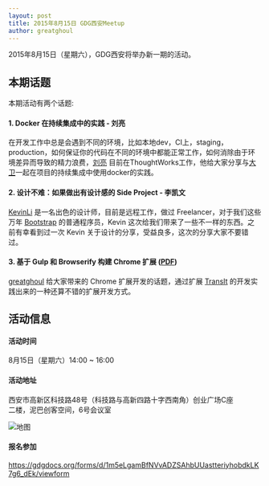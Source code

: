 ```yaml
---
layout: post
title: 2015年8月15日 GDG西安Meetup
author: greatghoul
---
```


2015年8月15日（星期六），GDG西安将举办新一期的活动。

## 本期话题

本期活动有两个话题:

#### 1. Docker 在持续集成中的实践 - 刘亮

在开发工作中总是会遇到不同的环境，比如本地dev，CI上，staging，production，如何保证你的代码在不同的环境中都能正常工作，如何消除由于环境差异而导致的精力浪费，[刘亮](http://liul85.github.io/) 目前在ThoughtWorks工作，他给大家分享与[大卫](http://davidx.me/)一起在项目的持续集成中使用docker的实践。

#### 2. 设计不难：如果做出有设计感的 Side Project - 李凯文

[KevinLi] 是一名出色的设计师，目前是远程工作，做过 Freelancer，对于我们这些万年 [Bootstrap] 的普通程序员，Kevin 这次给我们带来了一些不一样的东西。之前有幸看到过一次 Kevin 关于设计的分享，受益良多，这次的分享大家不要错过。

#### 3. 基于 Gulp 和 Browserify 构建 Chrome 扩展 ([PDF](http://pan.baidu.com/s/1hqCmxSg))

[greatghoul] 给大家带来的 Chrome 扩展开发的话题，通过扩展 [TransIt] 的开发实践出来的一种还算不错的扩展开发方式。

## 活动信息

#### 活动时间

8月15日（星期六）14:00 ~ 16:00

#### 活动地址

西安市高新区科技路48号（科技路与高新四路十字西南角）创业广场C座  
二楼，泥巴创客空间，6号会议室

![地图](http://greatghoul.b0.upaiyun.com/1508/dUDopnFKUkQBQ.png)

#### 报名参加

<https://gdgdocs.org/forms/d/1m5eLgamBfNVvADZSAhbUUastteriyhobdkLK7g6_dEk/viewform>

[KevinLi]: http://likaiwen.cn/about.md
[Bootstrap]: http://www.bootcss.com/
[greatghoul]: http://www.g2w.me/
[TransIt]: https://github.com/GDG-Xian/crx-transit